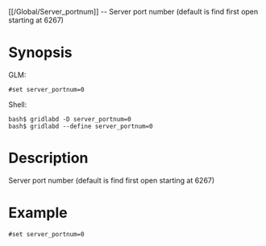 [[/Global/Server_portnum]] -- Server port number (default is find first open starting at 6267)

# Synopsis
GLM:
~~~
#set server_portnum=0
~~~
Shell:
~~~
bash$ gridlabd -D server_portnum=0
bash$ gridlabd --define server_portnum=0
~~~

# Description

Server port number (default is find first open starting at 6267)

# Example

~~~
#set server_portnum=0
~~~
